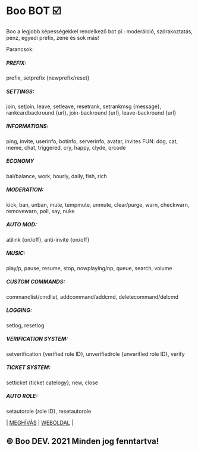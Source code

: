 # Boo BOT ☑️

Boo a legjobb képességekkel rendelkező bot pl.: moderálció, szórakoztatás, pénz, egyedi prefix, zene és sok más!

Parancsok:
##### PREFIX:
prefix, setprefix {newprefix/reset}
##### SETTINGS:
join, setjoin, leave, setleave, resetrank, setrankmsg {message}, rankcardbackround {url}, join-backround {url}, leave-backround {url}
##### INFORMATIONS:
ping, invite, userinfo, botinfo, serverinfo, avatar, invites
FUN:
dog, cat, meme, chat, triggered, cry, happy, clyde, qrcode
##### ECONOMY
bal/balance, work, hourly, daily, fish, rich
##### MODERATION:
kick, ban, unban, mute, tempmute, unmute, clear/purge, warn, checkwarn, removewarn, poll, say, nuke
##### AUTO MOD:
atilink {on/off}, anti-invite {on/off}
##### MUSIC:
play/p, pause, resume, stop, nowplaying/np, queue, search, volume
##### CUSTOM COMMANDS:
commandlist/cmdlist, addcommand/addcmd, deletecommand/delcmd
##### LOGGING:
setlog, resetlog
##### VERIFICATION SYSTEM:
setverification {verified role ID}, unverifiedrole {unverified role ID}, verify
##### TICKET SYSTEM:
setticket {ticket catelogy}, new, close
##### AUTO ROLE:
setautorole {role ID}, resetautorole
  
| [MEGHÍVÁS](https://discord.com/api/oauth2/authorize?client_id=871496507654832209&permissions=8&scope=bot%20applications.commands) | [WEBOLDAL](https://boldbot.xyz) |

## © Boo DEV. 2021 Minden jog fenntartva!